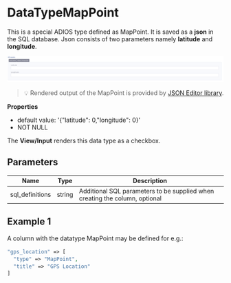 # DataTypeMapPoint

This is a special ADIOS type defined as MapPoint. It is saved as a **json** in the SQL database. Json consists of two parameters namely **latitude** and **longitude**.

![Preview of the MapPoint data type](../../../resources/examples/datatypes/mappoint.png)
> :bulb: Rendered output of the MapPoint is provided by [JSON Editor library](https://github.com/json-editor/json-editor). 

**Properties**
- default value: '{"latitude": 0,"longitude": 0}'
- NOT NULL

The **View/Input** renders this data type as a checkbox.

## Parameters
| Name  | Type   | Description         |
|-------|--------|---------------------|
| sql_definitions | string | Additional SQL parameters to be supplied when creating the column, optional |


## Example 1
A column with the datatype MapPoint may be defined for e.g.:

```php
"gps_location" => [
  "type" => "MapPoint",
  "title" => "GPS Location"
]
```
